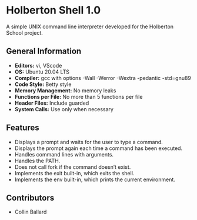 # Holberton Shell 1.0

A simple UNIX command line interpreter developed for the Holberton School project.

## General Information

- **Editors:** vi, VScode
- **OS:** Ubuntu 20.04 LTS
- **Compiler:** gcc with options -Wall -Werror -Wextra -pedantic -std=gnu89
- **Code Style:** Betty style
- **Memory Management:** No memory leaks
- **Functions per File:** No more than 5 functions per file
- **Header Files:** Include guarded
- **System Calls:** Use only when necessary

## Features

- Displays a prompt and waits for the user to type a command.
- Displays the prompt again each time a command has been executed.
- Handles command lines with arguments.
- Handles the PATH.
- Does not call fork if the command doesn’t exist.
- Implements the exit built-in, which exits the shell.
- Implements the env built-in, which prints the current environment.

## Contributors

- Collin Ballard
